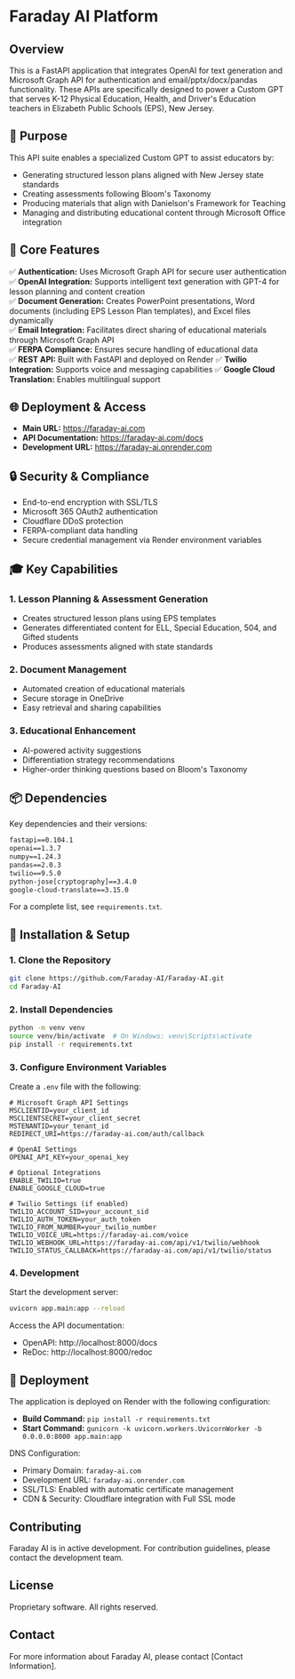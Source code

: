 # Faraday AI Platform

## Overview
This is a FastAPI application that integrates OpenAI for text generation and Microsoft Graph API for authentication and email/pptx/docx/pandas functionality. These APIs are specifically designed to power a Custom GPT that serves K-12 Physical Education, Health, and Driver's Education teachers in Elizabeth Public Schools (EPS), New Jersey.

## 🎯 Purpose
This API suite enables a specialized Custom GPT to assist educators by:
- Generating structured lesson plans aligned with New Jersey state standards
- Creating assessments following Bloom's Taxonomy
- Producing materials that align with Danielson's Framework for Teaching
- Managing and distributing educational content through Microsoft Office integration

## 🚀 Core Features
✅ **Authentication:** Uses Microsoft Graph API for secure user authentication  
✅ **OpenAI Integration:** Supports intelligent text generation with GPT-4 for lesson planning and content creation  
✅ **Document Generation:** Creates PowerPoint presentations, Word documents (including EPS Lesson Plan templates), and Excel files dynamically  
✅ **Email Integration:** Facilitates direct sharing of educational materials through Microsoft Graph API  
✅ **FERPA Compliance:** Ensures secure handling of educational data  
✅ **REST API:** Built with FastAPI and deployed on Render
✅ **Twilio Integration:** Supports voice and messaging capabilities
✅ **Google Cloud Translation:** Enables multilingual support

## 🌐 Deployment & Access
- **Main URL:** https://faraday-ai.com
- **API Documentation:** https://faraday-ai.com/docs
- **Development URL:** https://faraday-ai.onrender.com

## 🔒 Security & Compliance
- End-to-end encryption with SSL/TLS
- Microsoft 365 OAuth2 authentication
- Cloudflare DDoS protection
- FERPA-compliant data handling
- Secure credential management via Render environment variables

## 🎓 Key Capabilities

### 1. Lesson Planning & Assessment Generation
- Creates structured lesson plans using EPS templates
- Generates differentiated content for ELL, Special Education, 504, and Gifted students
- Produces assessments aligned with state standards

### 2. Document Management
- Automated creation of educational materials
- Secure storage in OneDrive
- Easy retrieval and sharing capabilities

### 3. Educational Enhancement
- AI-powered activity suggestions
- Differentiation strategy recommendations
- Higher-order thinking questions based on Bloom's Taxonomy

## 📦 Dependencies
Key dependencies and their versions:
```txt
fastapi==0.104.1
openai==1.3.7
numpy==1.24.3
pandas==2.0.3
twilio==9.5.0
python-jose[cryptography]==3.4.0
google-cloud-translate==3.15.0
```
For a complete list, see `requirements.txt`.

## 🔧 Installation & Setup

### 1. Clone the Repository
```bash
git clone https://github.com/Faraday-AI/Faraday-AI.git
cd Faraday-AI
```

### 2. Install Dependencies
```bash
python -m venv venv
source venv/bin/activate  # On Windows: venv\Scripts\activate
pip install -r requirements.txt
```

### 3. Configure Environment Variables
Create a `.env` file with the following:
```env
# Microsoft Graph API Settings
MSCLIENTID=your_client_id
MSCLIENTSECRET=your_client_secret
MSTENANTID=your_tenant_id
REDIRECT_URI=https://faraday-ai.com/auth/callback

# OpenAI Settings
OPENAI_API_KEY=your_openai_key

# Optional Integrations
ENABLE_TWILIO=true
ENABLE_GOOGLE_CLOUD=true

# Twilio Settings (if enabled)
TWILIO_ACCOUNT_SID=your_account_sid
TWILIO_AUTH_TOKEN=your_auth_token
TWILIO_FROM_NUMBER=your_twilio_number
TWILIO_VOICE_URL=https://faraday-ai.com/voice
TWILIO_WEBHOOK_URL=https://faraday-ai.com/api/v1/twilio/webhook
TWILIO_STATUS_CALLBACK=https://faraday-ai.com/api/v1/twilio/status
```

### 4. Development
Start the development server:
```bash
uvicorn app.main:app --reload
```

Access the API documentation:
- OpenAPI: http://localhost:8000/docs
- ReDoc: http://localhost:8000/redoc

## 🚀 Deployment
The application is deployed on Render with the following configuration:
- **Build Command:** `pip install -r requirements.txt`
- **Start Command:** `gunicorn -k uvicorn.workers.UvicornWorker -b 0.0.0.0:8000 app.main:app`

DNS Configuration:
- Primary Domain: `faraday-ai.com`
- Development URL: `faraday-ai.onrender.com`
- SSL/TLS: Enabled with automatic certificate management
- CDN & Security: Cloudflare integration with Full SSL mode

## Contributing
Faraday AI is in active development. For contribution guidelines, please contact the development team.

## License
Proprietary software. All rights reserved.

## Contact
For more information about Faraday AI, please contact [Contact Information]. 